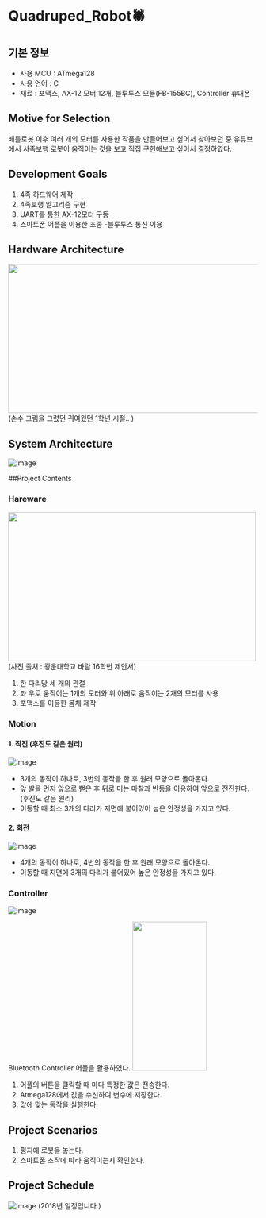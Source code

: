 # Quadruped_Robot🕷

## 기본 정보
- 사용 MCU : ATmega128
- 사용 언어 : C
- 재료 : 포맥스, AX-12 모터 12개, 블루투스 모듈(FB-155BC), Controller 휴대폰

## Motive for Selection
배틀로봇 이후 여러 개의 모터를 사용한 작품을 만들어보고 싶어서 찾아보던 중 유튜브에서 사족보행 로봇이 움직이는 것을 보고 직접 구현해보고 싶어서 결정하였다.

## Development Goals
1. 4족 하드웨어 제작
2. 4족보행 알고리즘 구현
3. UART를 통한 AX-12모터 구동
4. 스마트폰 어플을 이용한 조종
	-블루투스 통신 이용
  
## Hardware Architecture
  <img src = "https://user-images.githubusercontent.com/53519801/153713518-521709df-666f-4525-a625-aa53dfef4b1a.png" width = "800" height = "300">
(손수 그림을 그렸던 귀여웠던 1학년 시절.. )

## System Architecture
![image](https://user-images.githubusercontent.com/53519801/153713533-a5f5da05-f003-4a89-89c5-cdc298208800.png)

##Project Contents
### Hareware
  <img src = "https://user-images.githubusercontent.com/53519801/153713594-4f6c644d-5f8f-47df-800b-4f0770964958.png" width = "500" height = "300">
(사진 출처 : 광운대학교 바람 16학번 제안서)

1. 한 다리당 세 개의 관절
2. 좌 우로 움직이는 1개의 모터와 위 아래로 움직이는 2개의 모터를 사용
3. 포맥스를 이용한 몸체 제작

### Motion
#### 1. 직진 (후진도 같은 원리)
![image](https://user-images.githubusercontent.com/53519801/153713974-5afbcbcc-d116-4b31-ada7-92a637e74177.png)

- 3개의 동작이 하나로, 3번의 동작을 한 후 원래 모양으로 돌아온다.
- 앞 발을 먼저 앞으로 뻗은 후 뒤로 미는 마찰과 반동을 이용하여 앞으로 전진한다. (후진도 같은 원리)
- 이동할 때 최소 3개의 다리가 지면에 붙어있어 높은 안정성을 가지고 있다.

#### 2. 회전
![image](https://user-images.githubusercontent.com/53519801/153713722-07728cd6-450a-4435-b91e-1debc25ce8ce.png)

- 4개의 동작이 하나로, 4번의 동작을 한 후 원래 모양으로 돌아온다.
- 이동할 때 지면에 3개의 다리가 붙어있어 높은 안정성을 가지고 있다.

### Controller
![image](https://user-images.githubusercontent.com/53519801/153714024-0f2a5b97-f4a2-4db2-8158-d174633573bb.png)

Bluetooth Controller 어플을 활용하였다.
  <img src = "https://user-images.githubusercontent.com/53519801/153714094-5db1d5a3-2503-4e88-a83d-fb14123f8771.png" width = "150" height = "300">

1. 어플의 버튼을 클릭할 때 마다 특정한 값은 전송한다.
2. Atmega128에서 값을 수신하여 변수에 저장한다.
3. 값에 맞는 동작을 실행한다.

## Project Scenarios
1. 평지에 로봇을 놓는다.
2. 스마트폰 조작에 따라 움직이는지 확인한다.

## Project Schedule
![image](https://user-images.githubusercontent.com/53519801/153714104-2e6f623c-5227-4c90-9126-f9825216254b.png)
(2018년 일정입니다.)
